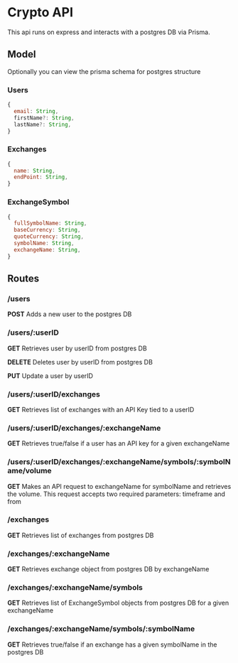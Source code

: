 # Crypto API

This api runs on express and interacts with a postgres DB via Prisma.

## Model

Optionally you can view the prisma schema for postgres structure

### Users

```javascript
{
  email: String,
  firstName?: String,
  lastName?: String,
}
```

### Exchanges

```javascript
{
  name: String,
  endPoint: String,
}
```

### ExchangeSymbol

```javascript
{
  fullSymbolName: String,
  baseCurrency: String,
  quoteCurrency: String,
  symbolName: String,
  exchangeName: String,
}
```

## Routes

### /users

**POST**
Adds a new user to the postgres DB

### /users/:userID

**GET**
Retrieves user by userID from postgres DB

**DELETE**
Deletes user by userID from postgres DB

**PUT**
Update a user by userID

### /users/:userID/exchanges

**GET** Retrieves list of exchanges with an API Key tied to a userID

### /users/:userID/exchanges/:exchangeName

**GET** Retrieves true/false if a user has an API key for a given exchangeName

### /users/:userID/exchanges/:exchangeName/symbols/:symbolName/volume

**GET** Makes an API request to exchangeName for symbolName and retrieves the volume. This request accepts two required parameters: timeframe and from

### /exchanges

**GET** Retrieves list of exchanges from postgres DB

### /exchanges/:exchangeName

**GET** Retrieves exchange object from postgres DB by exchangeName

### /exchanges/:exchangeName/symbols

**GET** Retrieves list of ExchangeSymbol objects from postgres DB for a given exchangeName

### /exchanges/:exchangeName/symbols/:symbolName

**GET** Retrieves true/false if an exchange has a given symbolName in the postgres DB
